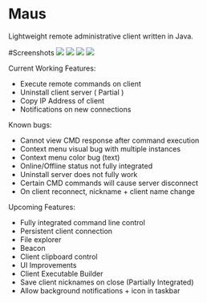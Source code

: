 # Maus
Lightweight remote administrative client written in Java.


#Screenshots
![](http://i.imgur.com/AgNRyeo.png)
![](http://i.imgur.com/jS9t9YL.png)
![](http://i.imgur.com/MRHTckV.png)
![](http://i.imgur.com/bXE4Slb.png)

Current Working Features:
* Execute remote commands on client
* Uninstall client server ( Partial )
* Copy IP Address of client
* Notifications on new connections

Known bugs:
* Cannot view CMD response after command execution
* Context menu visual bug with multiple instances
* Context menu color bug (text)
* Online/Offline status not fully integrated
* Uninstall server does not fully work
* Certain CMD commands will cause server disconnect
* On client reconnect, nickname + client name change

Upcoming Features:
* Fully integrated command line control
* Persistent client connection
* File explorer
* Beacon
* Client clipboard control
* UI Improvements
* Client Executable Builder
* Save client nicknames on close (Partially Integrated)
* Allow background notifications + icon in taskbar
